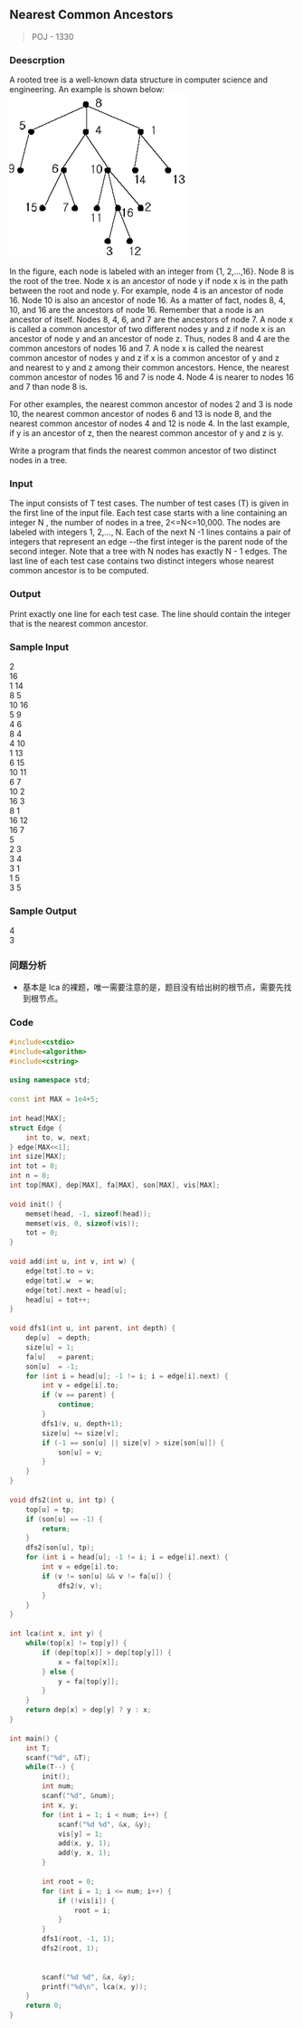 ## Nearest Common Ancestors
> POJ - 1330

### Deescrption
A rooted tree is a well-known data structure in computer science and engineering. An example is shown below: 
<img src="../img/nearest_common_ancestors.jpg">
 
In the figure, each node is labeled with an integer from {1, 2,...,16}. Node 8 is the root of the tree. Node x is an ancestor of node y if node x is in the path between the root and node y. For example, node 4 is an ancestor of node 16. Node 10 is also an ancestor of node 16. As a matter of fact, nodes 8, 4, 10, and 16 are the ancestors of node 16. Remember that a node is an ancestor of itself. Nodes 8, 4, 6, and 7 are the ancestors of node 7. A node x is called a common ancestor of two different nodes y and z if node x is an ancestor of node y and an ancestor of node z. Thus, nodes 8 and 4 are the common ancestors of nodes 16 and 7. A node x is called the nearest common ancestor of nodes y and z if x is a common ancestor of y and z and nearest to y and z among their common ancestors. Hence, the nearest common ancestor of nodes 16 and 7 is node 4. Node 4 is nearer to nodes 16 and 7 than node 8 is. 

For other examples, the nearest common ancestor of nodes 2 and 3 is node 10, the nearest common ancestor of nodes 6 and 13 is node 8, and the nearest common ancestor of nodes 4 and 12 is node 4. In the last example, if y is an ancestor of z, then the nearest common ancestor of y and z is y. 

Write a program that finds the nearest common ancestor of two distinct nodes in a tree. 

### Input
The input consists of T test cases. The number of test cases (T) is given in the first line of the input file. Each test case starts with a line containing an integer N , the number of nodes in a tree, 2<=N<=10,000. The nodes are labeled with integers 1, 2,..., N. Each of the next N -1 lines contains a pair of integers that represent an edge --the first integer is the parent node of the second integer. Note that a tree with N nodes has exactly N - 1 edges. The last line of each test case contains two distinct integers whose nearest common ancestor is to be computed.

### Output
Print exactly one line for each test case. The line should contain the integer that is the nearest common ancestor.

### Sample Input
2  
16  
1 14  
8 5   
10 16  
5 9  
4 6  
8 4  
4 10  
1 13  
6 15  
10 11  
6 7  
10 2  
16 3  
8 1  
16 12  
16 7  
5  
2 3  
3 4  
3 1  
1 5  
3 5  

### Sample Output
4  
3  

### 问题分析
* 基本是 lca 的裸题，唯一需要注意的是，题目没有给出树的根节点，需要先找到根节点。

### Code
```cpp
#include<cstdio>
#include<algorithm>
#include<cstring>

using namespace std;

const int MAX = 1e4+5;

int head[MAX];
struct Edge {
    int to, w, next;
} edge[MAX<<1];
int size[MAX];
int tot = 0;
int n = 0;
int top[MAX], dep[MAX], fa[MAX], son[MAX], vis[MAX];

void init() {
    memset(head, -1, sizeof(head));
    memset(vis, 0, sizeof(vis));
    tot = 0;
}

void add(int u, int v, int w) {
    edge[tot].to = v;
    edge[tot].w  = w;
    edge[tot].next = head[u];
    head[u] = tot++;
}

void dfs1(int u, int parent, int depth) {
    dep[u]  = depth;
    size[u] = 1;
    fa[u]   = parent;
    son[u]  = -1;
    for (int i = head[u]; -1 != i; i = edge[i].next) {
        int v = edge[i].to;
        if (v == parent) {
            continue;
        }
        dfs1(v, u, depth+1);
        size[u] += size[v];
        if (-1 == son[u] || size[v] > size[son[u]]) {
            son[u] = v;
        }
    }
}

void dfs2(int u, int tp) {
    top[u] = tp;
    if (son[u] == -1) {
        return;
    }
    dfs2(son[u], tp);
    for (int i = head[u]; -1 != i; i = edge[i].next) {
        int v = edge[i].to;
        if (v != son[u] && v != fa[u]) {
            dfs2(v, v);
        }
    }
}

int lca(int x, int y) {
    while(top[x] != top[y]) {
        if (dep[top[x]] > dep[top[y]]) {
            x = fa[top[x]];
        } else {
            y = fa[top[y]];
        }
    }
    return dep[x] > dep[y] ? y : x;
}

int main() {
    int T;
    scanf("%d", &T);
    while(T--) {
        init();
        int num;
        scanf("%d", &num);
        int x, y;
        for (int i = 1; i < num; i++) {
            scanf("%d %d", &x, &y);
            vis[y] = 1;
            add(x, y, 1);
            add(y, x, 1);
        }

        int root = 0;
        for (int i = 1; i <= num; i++) {
            if (!vis[i]) {
                root = i;
            }
        }
        dfs1(root, -1, 1);
        dfs2(root, 1);


        scanf("%d %d", &x, &y);
        printf("%d\n", lca(x, y));
    }
    return 0;
}
```